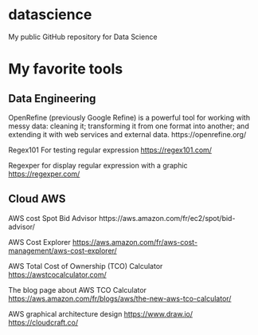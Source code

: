 # datascience
My public GitHub repository for Data Science


<h1>My favorite tools</h1>


<h2>Data Engineering</h2>
OpenRefine (previously Google Refine) is a powerful tool for working with messy data: cleaning it; transforming it from one format into another; and extending it with web services and external data.
https://openrefine.org/

Regex101 For testing regular expression
https://regex101.com/

Regexper for display regular expression with a graphic
https://regexper.com/



<h2>Cloud AWS</h2>
AWS cost
Spot Bid Advisor
https://aws.amazon.com/fr/ec2/spot/bid-advisor/

AWS Cost Explorer
https://aws.amazon.com/fr/aws-cost-management/aws-cost-explorer/

AWS Total Cost of Ownership (TCO) Calculator 
https://awstcocalculator.com/

The blog page about AWS TCO Calculator
https://aws.amazon.com/fr/blogs/aws/the-new-aws-tco-calculator/

AWS graphical architecture design
https://www.draw.io/
https://cloudcraft.co/

